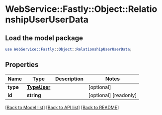 # WebService::Fastly::Object::RelationshipUserUserData

## Load the model package
```perl
use WebService::Fastly::Object::RelationshipUserUserData;
```

## Properties
Name | Type | Description | Notes
------------ | ------------- | ------------- | -------------
**type** | [**TypeUser**](TypeUser.md) |  | [optional] 
**id** | **string** |  | [optional] [readonly] 

[[Back to Model list]](../README.md#documentation-for-models) [[Back to API list]](../README.md#documentation-for-api-endpoints) [[Back to README]](../README.md)


